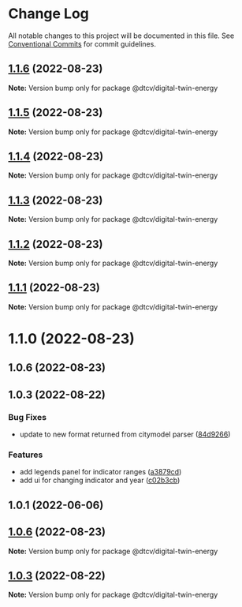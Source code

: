 # Change Log

All notable changes to this project will be documented in this file.
See [Conventional Commits](https://conventionalcommits.org) for commit guidelines.

## [1.1.6](https://github.com/paramountric/digitaltwincityviewer/compare/@dtcv/digital-twin-energy@1.1.5...@dtcv/digital-twin-energy@1.1.6) (2022-08-23)

**Note:** Version bump only for package @dtcv/digital-twin-energy





## [1.1.5](https://github.com/paramountric/digitaltwincityviewer/compare/@dtcv/digital-twin-energy@1.1.4...@dtcv/digital-twin-energy@1.1.5) (2022-08-23)

**Note:** Version bump only for package @dtcv/digital-twin-energy





## [1.1.4](https://github.com/paramountric/digitaltwincityviewer/compare/@dtcv/digital-twin-energy@1.1.3...@dtcv/digital-twin-energy@1.1.4) (2022-08-23)

**Note:** Version bump only for package @dtcv/digital-twin-energy





## [1.1.3](https://github.com/paramountric/digitaltwincityviewer/compare/@dtcv/digital-twin-energy@1.1.2...@dtcv/digital-twin-energy@1.1.3) (2022-08-23)

**Note:** Version bump only for package @dtcv/digital-twin-energy





## [1.1.2](https://github.com/paramountric/digitaltwincityviewer/compare/@dtcv/digital-twin-energy@1.1.1...@dtcv/digital-twin-energy@1.1.2) (2022-08-23)

**Note:** Version bump only for package @dtcv/digital-twin-energy





## [1.1.1](https://github.com/paramountric/digitaltwincityviewer/compare/@dtcv/digital-twin-energy@1.1.0...@dtcv/digital-twin-energy@1.1.1) (2022-08-23)

**Note:** Version bump only for package @dtcv/digital-twin-energy





# 1.1.0 (2022-08-23)



## 1.0.6 (2022-08-23)



## 1.0.3 (2022-08-22)


### Bug Fixes

* update to new format returned from citymodel parser ([84d9266](https://github.com/paramountric/digitaltwincityviewer/commit/84d92667af91e460038fccd763827990d9b475f6))


### Features

* add legends panel for indicator ranges ([a3879cd](https://github.com/paramountric/digitaltwincityviewer/commit/a3879cd4b67f3308fc9eeeee3f38a95a96d0f9f9))
* add ui for changing indicator and year ([c02b3cb](https://github.com/paramountric/digitaltwincityviewer/commit/c02b3cb1fae7cd426a4f9c40955d0cf74c7853c3))



## 1.0.1 (2022-06-06)





## [1.0.6](https://github.com/paramountric/digitaltwincityviewer/compare/v1.0.5...v1.0.6) (2022-08-23)

**Note:** Version bump only for package @dtcv/digital-twin-energy





## [1.0.3](https://github.com/paramountric/digitaltwincityviewer/compare/v1.0.2...v1.0.3) (2022-08-22)

**Note:** Version bump only for package @dtcv/digital-twin-energy
